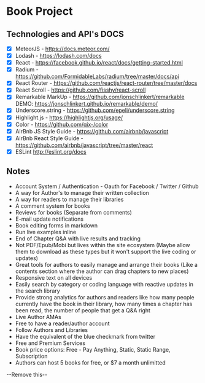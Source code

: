 # Book Project

## Technologies and API's DOCS

* [x] MeteorJS - https://docs.meteor.com/
* [x] Lodash - https://lodash.com/docs 
* [x] React - https://facebook.github.io/react/docs/getting-started.html
* [x] Radium - https://github.com/FormidableLabs/radium/tree/master/docs/api
* [x] React Router - https://github.com/reactjs/react-router/tree/master/docs
* [x] React Scroll - https://github.com/fisshy/react-scroll
* [x] Remarkable MarkUp - https://github.com/jonschlinkert/remarkable DEMO: https://jonschlinkert.github.io/remarkable/demo/
* [x] Underscore.string - https://github.com/epeli/underscore.string
* [x] Highlight.js - https://highlightjs.org/usage/
* [x] Color - https://github.com/qix-/color
* [x] AirBnb JS Style Guide - https://github.com/airbnb/javascript
* [x] AirBnb React Style Guide - https://github.com/airbnb/javascript/tree/master/react
* [x] ESLint http://eslint.org/docs

## Notes

* Account System / Authentication - Oauth for Facebook / Twitter / Github
* A way for Author's to manage their written collection
* A way for readers to manage their libraries
* A comment system for books
* Reviews for books (Separate from comments)
* E-mail update notifications
* Book editing forms in markdown
* Run live examples inline
* End of Chapter Q&A with live results and tracking
* Not PDF/Epub/Mobi but lives within the site ecosystem (Maybe allow them to download as these types but it won't support the live coding or updates)
* Great tools for authors to easily manage and arrange their books (Like a contents section where the author can drag chapters to new places)
* Responsive text on all devices
* Easily search by category or coding language with reactive updates in the search library
* Provide strong analytics for authors and readers like how many people currently have the book in their library, how many times a chapter has been read, the number of people that get a Q&A right
* Live Author AMAs
* Free to have a reader/author account
* Follow Authors and Libraries
* Have the equivalent of the blue checkmark from twitter
* Free and Premium Services
* Book price options: Free - Pay Anything, Static, Static Range, Subscription
* Authors can host 5 books for free, or $7 a month unlimitted




--Remove this--
